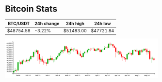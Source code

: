 # Bitcoin Stats

BTC/USDT|24h change|24h high|24h low|
|---|---|---|---|
|$48754.58|-3.22%|$51483.00|$47721.84|

<img src="./chart.svg">

